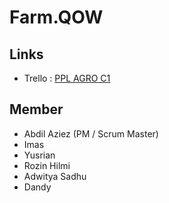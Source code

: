 # Farm.QOW

## Links

- Trello : [PPL AGRO C1](https://trello.com/b/7V98H8yA/ppl-agro-c1-farmqow)


## Member
- Abdil Aziez (PM / Scrum Master)
- Imas
- Yusrian
- Rozin Hilmi
- Adwitya Sadhu
- Dandy


